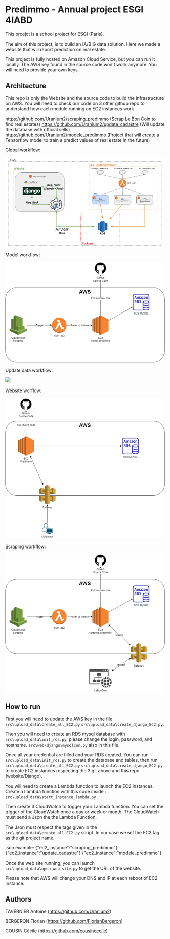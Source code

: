 # Predimmo - Annual project ESGI 4IABD 

This proejct is a school project for ESGI (Paris).

The aim of this project, is to build an IA/BIG data solution. Here we made a website that will report prediction on real estate.

This project is fully hosted on Amazon Cloud Service, but you can run it locally. The AWS key found in the source code won't work anymore. You will need to provide your own keys.

## Architecture

This repo is only the Website and the source code to build the infrastructure on AWS. You will need to check our code on 3 other github repo to understand how each module running on EC2 instances work.

https://github.com/Uranium2/scraping_predimmo (Scrap Le Bon Coin to find real estates) 
https://github.com/Uranium2/update_cadastre (Will update the database with official sells)
https://github.com/Uranium2/modele_predimmo (Project that will create a Tensorflow model to train a predict values of real estate in the future)

Global workflow:

![](img/infra.png)

Model workflow:

![](img/model.png)

Update data workflow:

![](img/upadate.png)

Website worflow:

![](img/website.png)

Scraping workflow:

![](img/scrap.png)


## How to run

First you will need to update the AWS key in the file `src\upload_data\create_all_EC2.py` `src\upload_data\create_django_EC2.py`.

Then you will need to create an RDS mysql database with `src\upload_data\init_rds.py`, please change the login, password, and hostname. `src\web\django\mysqlcon.py` also in this file.

Once all your credential are filled and your RDS created. You can run  `src\upload_data\init_rds.py` to create the database and tables, then run  `src\upload_data\create_all_EC2.py` `src\upload_data\create_django_EC2.py` to create EC2 instances respecting the 3 git above and this repo (website/Django).

You will need to create a Lambda function to launch the EC2 instances. Create a Lambda function with this code inside : `src\upload_data\start_instance_lambda.py` 

Then create 3 CloudWatch to trigger your Lambda function. You can set the trigger of the CloudWatch once a day or week or month. The CloudWatch must send a Json the the Lambda Function. 

The Json must respect the tags given in the `src\upload_data\create_all_EC2.py` script. In our case we set the EC2 tag as the git project name.

json example:
 {"ec2_instance":"scraping_predimmo"}
 {"ec2_instance":"update_cadastre"}
 {"ec2_instance":"modele_predimmo"}

Once the web site running, you can launch `src\upload_data\open_web_site.py` to get the URL of the website.

Please note that AWS will change your DNS and IP at each reboot of EC2 Instance.

## Authors

TAVERNIER Antoine (https://github.com/Uranium2)

BERGERON Florian (https://github.com/FlorianBergeron)

COUSIN Cécile (https://github.com/cousincecile)

